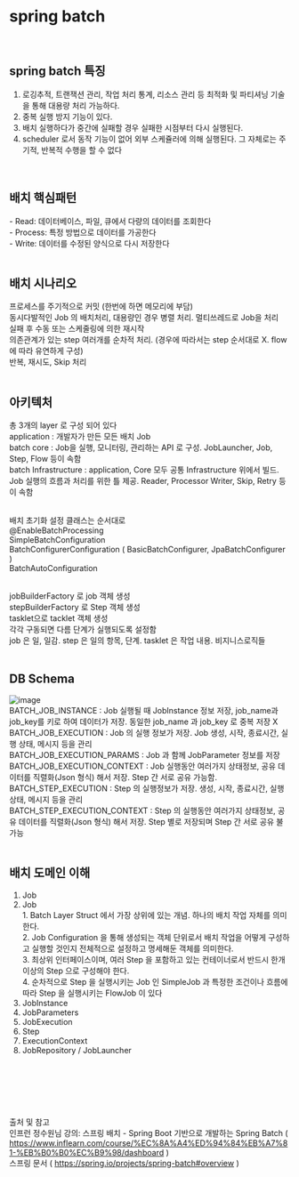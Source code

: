 
# spring batch 
<br>

## spring batch 특징
1. 로깅추적, 트랜잭션 관리, 작업 처리 통계, 리소스 관리 등 최적화 및 파티셔닝 기술을 통해 대용량 처리 가능하다.<br>
2. 중복 실행 방지 기능이 있다.<br>
3. 배치 실행하다가 중간에 실패할 경우 실패한 시점부터 다시 실행된다.<br>
4. scheduler 로서 동작 기능이 없어 외부 스케쥴러에 의해 실행된다. 그 자체로는 주기적, 반복적 수행을 할 수 없다<br>
<br>

## 배치 핵심패턴
-&nbsp;Read: 데이터베이스, 파일, 큐에서 다량의 데이터를 조회한다<br>
-&nbsp;Process: 특정 방법으로 데이터를 가공한다<br>
-&nbsp;Write: 데이터를 수정된 양식으로 다시 저장한다<br>
<br>

## 배치 시나리오
프로세스를 주기적으로 커밋 (한번에 하면 메모리에 부담)<br>
동시다발적인 Job 의 배치처리, 대용량인 경우 병렬 처리. 멀티쓰레드로 Job을 처리<br>
실패 후 수동 또는 스케줄링에 의한 재시작<br>
의존관계가 있는 step 여러개를 순차적 처리. (경우에 따라서는 step 순서대로 X. flow 에 따라 유연하게 구성)<br>
반복, 재시도, Skip 처리<br>
<br>

## 아키텍처
총 3개의 layer 로 구성 되어 있다<br>
application : 개발자가 만든 모든 배치 Job<br>
batch core : Job을 실행, 모니터링, 관리하는 API 로 구성. JobLauncher, Job, Step, Flow 등이 속함<br>
batch Infrastructure : application, Core 모두 공통 Infrastructure 위에서 빌드. Job 실행의 흐름과 처리를 위한 틀 제공. Reader, Processor Writer, Skip, Retry 등이 속함<br>
<br>

배치 초기화 설정 클래스는 순서대로<br>
@EnableBatchProcessing<br>
SimpleBatchConfiguration<br>
BatchConfigurerConfiguration ( BasicBatchConfigurer, JpaBatchConfigurer )<br>
BatchAutoConfiguration<br>
<br>

jobBuilderFactory 로 job 객체 생성<br>
stepBuilderFactory 로 Step 객체 생성<br>
tasklet으로 tacklet 객체 생성<br>
각각 구동되면 다름 단계가 실행되도록 설정함<br>
job 은 일, 일감. step 은 일의 항목, 단계. tasklet 은 작업 내용. 비지니스로직들<br>
<br>

## DB Schema
![image](https://user-images.githubusercontent.com/62210870/197560912-bb2bd596-2937-4bef-83ce-ccf5c84e2d42.png)
<br>
BATCH_JOB_INSTANCE : Job 실행될 때 JobInstance 정보 저장, job_name과 job_key를 키로 하여 데이터가 저장. 동일한 job_name 과 job_key 로 중복 저장 X<br>
BATCH_JOB_EXECUTION : Job 의 실행 정보가 저장. Job 생성, 시작, 종료시간, 실행 상태, 메시지 등을 관리<br>
BATCH_JOB_EXECUTION_PARAMS : Job 과 함께 JobParameter 정보를 저장<br>
BATCH_JOB_EXECUTION_CONTEXT : Job 실행동안 여러가지 상태정보, 공유 데이터를 직렬화(Json 형식) 해서 저장. Step 간 서로 공유 가능함.<br>
BATCH_STEP_EXECUTION : Step 의 실행정보가 저장. 생성, 시작, 종료시간, 실행상태, 메시지 등을 관리<br>
BATCH_STEP_EXECUTION_CONTEXT : Step 의 실행동안 여러가지 상태정보, 공유 데이터를 직렬화(Json 형식) 해서 저장. Step 별로 저장되며 Step 간 서로 공유 불가능<br>
<br>

## 배치 도메인 이해
1. Job<br>
  1. Job <br>
    1. Batch Layer Struct 에서 가장 상위에 있는 개념. 하나의 배치 작업 자체를 의미한다.<br>
    2. Job Configuration 을 통해 생성되는 객체 단위로서 배치 작업을 어떻게 구성하고 실행할 것인지 전체적으로 설정하고 명세해둔 객체를 의미한다. <br>
    3. 최상위 인터페이스이며, 여러 Step 을 포함하고 있는 컨테이너로서 반드시 한개 이상의 Step 으로 구성해야 한다.<br>
    4. 순차적으로 Step 을 실행시키는 Job 인 SimpleJob 과 특정한 조건이나 흐름에 따라 Step 을 실행시키는 FlowJob 이 있다<br>
  2. JobInstance<br>
  3. JobParameters<br>
  4. JobExecution<br>
2. Step<br>
3. ExecutionContext<br>
4. JobRepository / JobLauncher<br>
<br>


<br><br><br>

출처 및 참고<br>
인프런 정수원님 강의: 스프링 배치 - Spring Boot 기반으로 개발하는 Spring Batch ( https://www.inflearn.com/course/%EC%8A%A4%ED%94%84%EB%A7%81-%EB%B0%B0%EC%B9%98/dashboard ) <br>
스프링 문서 ( https://spring.io/projects/spring-batch#overview ) <br>
